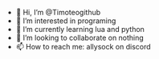 - 👋 Hi, I’m @Timoteogithub
- 👀 I’m interested in programing
- 🌱 I’m currently learning lua and python
- 💞️ I’m looking to collaborate on nothing
- 📫 How to reach me: allysock on discord

<!---
Timoteogithub/Timoteogithub is a ✨ special ✨ repository because its `README.md` (this file) appears on your GitHub profile.
You can click the Preview link to take a look at your changes.
--->
